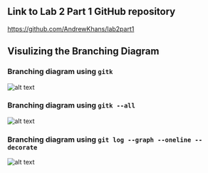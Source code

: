 ## Link to Lab 2 Part 1 GitHub repository
https://github.com/AndrewKhans/lab2part1

## Visulizing the Branching Diagram

### Branching diagram using <code>gitk</code>
![alt text](https://i.gyazo.com/6fef6fed5009c1567b426fab781983a4.png)

### Branching diagram using <code>gitk --all</code>
![alt text](https://i.gyazo.com/19bb7b39fa5833c1c3c63e30344f8540.png)

### Branching diagram using <code>git log --graph --oneline --decorate</code>
![alt text](https://i.gyazo.com/6a522e13bbf067f8add9a400d26ede7a.png)
